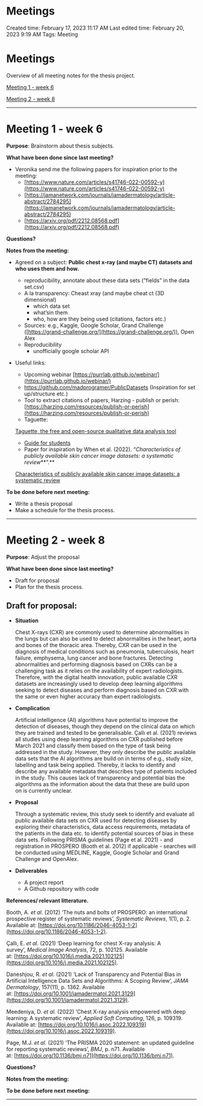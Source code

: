 # Meetings

Created time: February 17, 2023 11:17 AM
Last edited time: February 20, 2023 9:19 AM
Tags: Meeting

# Meetings

Overview of all meeting notes for the thesis project.

[Meeting 1 - week 6](https://www.notion.so/Meeting-1-week-6-e2a56e1e0960498981059010139d02db) 

[Meeting 2 - week 8](https://www.notion.so/Meeting-2-week-8-fc9451d0b1f942969a5e973dbbc7d972) 

---

# Meeting 1 - week 6

**Purpose**: Brainstorm about thesis subjects.

**What have been done since last meeting?**

- Veronika send me the following papers for inspiration prior to the meeting:
    - [https://www.nature.com/articles/s41746-022-00592-y](https://www.nature.com/articles/s41746-022-00592-y)
    - [https://jamanetwork.com/journals/jamadermatology/article-abstract/2784295](https://jamanetwork.com/journals/jamadermatology/article-abstract/2784295)
    - [https://arxiv.org/pdf/2212.08568.pdf](https://arxiv.org/pdf/2212.08568.pdf)

**Questions?**

**Notes from the meeting:**

- Agreed on a subject: **Public chest x-ray (and maybe CT) datasets and who uses them and how.**
    - reproducibility, annotate about these data sets (”fields” in the data set.csv)
    - A la transparency: Cheast xray (and maybe cheat ct (3D dimensional)
        - which data set
        - what’sin them
        - who, how are they being used (citations, factors etc.)
    - Sources: e.g., Kaggle, Google Scholar, Grand Challenge ([https://grand-challenge.org/](https://grand-challenge.org/)), Open Alex
    - Reproducibility
        - unofficially google scholar API
        
- Useful links:
    - Upcoming webinar [https://purrlab.github.io/webinar/](https://purrlab.github.io/webinar/)
    - https://github.com/madprogramer/PublicDatasets (Inspiration for set up/structure etc.)
    - Tool to extract citations of papers, Harzing - publish or perish: [https://harzing.com/resources/publish-or-perish](https://harzing.com/resources/publish-or-perish)
    - Taguette:
    
    [Taguette, the free and open-source qualitative data analysis tool](https://www.taguette.org/)
    
    - [Guide for students](https://www.notion.so/Guide-for-students-c85f30c838f1447780773a456cf35fcd)
    - Paper for inspiration by When et al. (2022). “*Characteristics of publicly available skin cancer image datasets: a systematic review***”.**
    
    [Characteristics of publicly available skin cancer image datasets: a systematic review](https://www.thelancet.com/journals/landig/article/PIIS2589-7500(21)00252-1/fulltext)
    

**To be done before next meeting:**

- Write a thesis proposal
- Make a schedule for the thesis process.

---

# Meeting 2 - week 8

**Purpose**: Adjust the proposal

**What have been done since last meeting?**

- Draft for proposal
- Plan for the thesis process.

## Draft for proposal:

- **Situation**
    
    Chest X-rays (CXR) are commonly used to determine abnormalities in the lungs but can also be used to detect abnormalities in the heart, aorta and bones of the thoracic area. Thereby, CXR can be used in the diagnosis of medical conditions such as pneumonia, tuberculosis, heart failure, emphysema, lung cancer and bone fractures. Detecting abnormalities and performing diagnosis based on CXRs can be a challenging task as it relies on the availability of expert radiologists. Therefore, with the digital health innovation, public available CXR datasets are increasingly used to develop deep learning algorithms seeking to detect diseases and perform diagnosis based on CXR with the same or even higher accuracy than expert radiologists.
    

- **Complication**
    
    Artificial intelligence (AI) algorithms have potential to improve the detection of diseases, though they depend on the clinical data on which they are trained and tested to be generalisable. Çallı et al. (2021) reviews all studies using deep learning algorithms on CXR published before March 2021 and classify them based on the type of task being addressed in the study. However, they only describe the public available data sets that the AI algorithms are build on in terms of e.g., study size, labelling and task being applied. Thereby, it lacks to identify and describe any available metadata that describes type of patients included in the study. This causes lack of transparency and potential bias the algorithms as the information about the data that these are build upon on is currently unclear. 
    

- **Proposal**
    
    Through a systematic review, this study seek to identify and evaluate all public available data sets on CXR used for detecting diseases by exploring their characteristics, data access requirements, metadata of the patients in the data etc. to identify potential sources of bias in these data sets. Following PRISMA guidelines (Page et al. 2021) - and registration in PROSPERO (Booth et al. 2012) if applicable - searches will be conducted using MEDLINE, Kaggle, Google Scholar and Grand Challenge and OpenAlex.
    

- **Deliverables**
    - A project report
    - A Github repository with code

**References/ relevant litterature.**

Booth, A. *et al.* (2012) ‘The nuts and bolts of PROSPERO: an international prospective register of systematic reviews’, *Systematic Reviews*, 1(1), p. 2. Available at: [https://doi.org/10.1186/2046-4053-1-2](https://doi.org/10.1186/2046-4053-1-2).

Çallı, E. *et al.* (2021) ‘Deep learning for chest X-ray analysis: A survey’, *Medical Image Analysis*, 72, p. 102125. Available at: [https://doi.org/10.1016/j.media.2021.102125](https://doi.org/10.1016/j.media.2021.102125).

Daneshjou, R. *et al.* (2021) ‘Lack of Transparency and Potential Bias in Artificial Intelligence Data Sets and Algorithms: A Scoping Review’, *JAMA Dermatology*, 157(11), p. 1362. Available at: [https://doi.org/10.1001/jamadermatol.2021.3129](https://doi.org/10.1001/jamadermatol.2021.3129).

Meedeniya, D. *et al.* (2022) ‘Chest X-ray analysis empowered with deep learning: A systematic review’, *Applied Soft Computing*, 126, p. 109319. Available at: [https://doi.org/10.1016/j.asoc.2022.109319](https://doi.org/10.1016/j.asoc.2022.109319).

Page, M.J. *et al.* (2021) ‘The PRISMA 2020 statement: an updated guideline for reporting systematic reviews’, *BMJ*, p. n71. Available at: [https://doi.org/10.1136/bmj.n71](https://doi.org/10.1136/bmj.n71).

**Questions?**

**Notes from the meeting:**

**To be done before next meeting:**

---